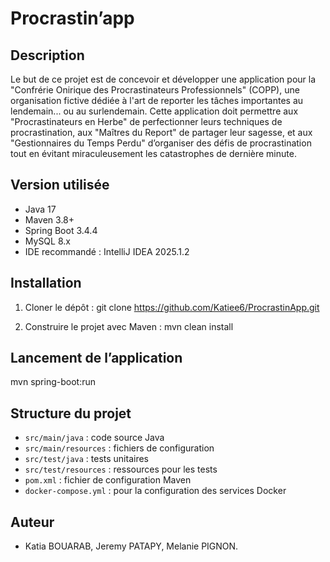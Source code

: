 # Procrastin’app

## Description
Le but de ce projet est de concevoir et développer une application pour la "Confrérie
Onirique des Procrastinateurs Professionnels" (COPP), une organisation fictive dédiée à l'art
de reporter les tâches importantes au lendemain... ou au surlendemain. Cette application doit
permettre aux "Procrastinateurs en Herbe" de perfectionner leurs techniques de
procrastination, aux "Maîtres du Report" de partager leur sagesse, et aux "Gestionnaires du
Temps Perdu" d’organiser des défis de procrastination tout en évitant miraculeusement les
catastrophes de dernière minute.

## Version utilisée
- Java 17
- Maven 3.8+
- Spring Boot 3.4.4
- MySQL 8.x
- IDE recommandé : IntelliJ IDEA 2025.1.2

## Installation

1. Cloner le dépôt : 
git clone https://github.com/Katiee6/ProcrastinApp.git

2. Construire le projet avec Maven :
mvn clean install

## Lancement de l’application
mvn spring-boot:run


## Structure du projet

- `src/main/java` : code source Java
- `src/main/resources` : fichiers de configuration
- `src/test/java` : tests unitaires
- `src/test/resources` : ressources pour les tests
- `pom.xml` : fichier de configuration Maven
- `docker-compose.yml` : pour la configuration des services Docker


## Auteur
- Katia BOUARAB, Jeremy PATAPY, Melanie PIGNON.

